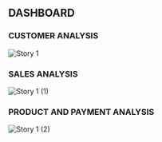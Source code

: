 ## DASHBOARD
### CUSTOMER ANALYSIS
![Story 1](https://github.com/alfiansyach23/my_project/assets/127624933/65fcb288-d7f2-498c-ae76-8fef46ad12d2)

### SALES ANALYSIS
![Story 1 (1)](https://github.com/alfiansyach23/my_project/assets/127624933/4f8f478f-677d-44a9-b272-73119bd8f6e1)

### PRODUCT AND PAYMENT ANALYSIS
![Story 1 (2)](https://github.com/alfiansyach23/my_project/assets/127624933/18dc9138-e060-4dd5-8342-66e7be137d20)
